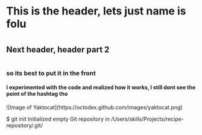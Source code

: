 # <h1> This is the header, lets just name is folu
# <h2> Next header, header part 2
# <h3> so its best to put it in the front
<h4> I experimented with the code and realized how it works, I still dont see the point of the hashtag tho</h4>
![Image of Yaktocat](https://octodex.github.com/images/yaktocat.png) 

$ git init
Initialized empty Git repository in /Users/skills/Projects/recipe-repository/.git/
